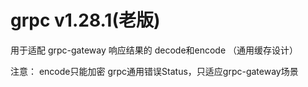 
# grpc v1.28.1(老版)

用于适配 grpc-gateway 响应结果的 decode和encode （通用缓存设计）

注意： encode只能加密 grpc通用错误Status，只适应grpc-gateway场景
